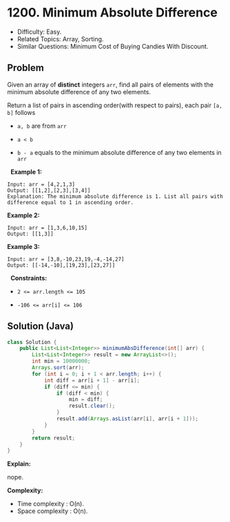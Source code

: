# 1200. Minimum Absolute Difference

- Difficulty: Easy.
- Related Topics: Array, Sorting.
- Similar Questions: Minimum Cost of Buying Candies With Discount.

## Problem

Given an array of **distinct** integers ```arr```, find all pairs of elements with the minimum absolute difference of any two elements.

Return a list of pairs in ascending order(with respect to pairs), each pair ```[a, b]``` follows


	
- ```a, b``` are from ```arr```
	
- ```a < b```
	
- ```b - a``` equals to the minimum absolute difference of any two elements in ```arr```


 
**Example 1:**

```
Input: arr = [4,2,1,3]
Output: [[1,2],[2,3],[3,4]]
Explanation: The minimum absolute difference is 1. List all pairs with difference equal to 1 in ascending order.
```

**Example 2:**

```
Input: arr = [1,3,6,10,15]
Output: [[1,3]]
```

**Example 3:**

```
Input: arr = [3,8,-10,23,19,-4,-14,27]
Output: [[-14,-10],[19,23],[23,27]]
```

 
**Constraints:**


	
- ```2 <= arr.length <= 105```
	
- ```-106 <= arr[i] <= 106```



## Solution (Java)

```java
class Solution {
    public List<List<Integer>> minimumAbsDifference(int[] arr) {
        List<List<Integer>> result = new ArrayList<>();
        int min = 10000000;
        Arrays.sort(arr);
        for (int i = 0; i + 1 < arr.length; i++) {
            int diff = arr[i + 1] - arr[i];
            if (diff <= min) {
                if (diff < min) {
                    min = diff;
                    result.clear();
                }
                result.add(Arrays.asList(arr[i], arr[i + 1]));
            }
        }
        return result;
    }
}
```

**Explain:**

nope.

**Complexity:**

* Time complexity : O(n).
* Space complexity : O(n).
